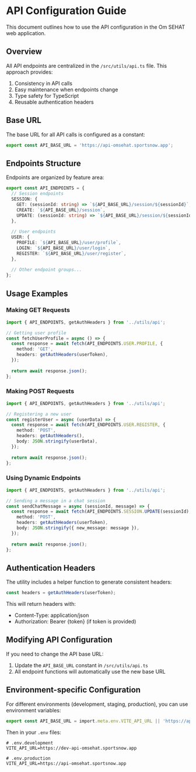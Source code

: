 # API Configuration Guide

This document outlines how to use the API configuration in the Om SEHAT web application.

## Overview

All API endpoints are centralized in the `/src/utils/api.ts` file. This approach provides:

1. Consistency in API calls
2. Easy maintenance when endpoints change
3. Type safety for TypeScript
4. Reusable authentication headers

## Base URL

The base URL for all API calls is configured as a constant:

```typescript
export const API_BASE_URL = 'https://api-omsehat.sportsnow.app';
```

## Endpoints Structure

Endpoints are organized by feature area:

```typescript
export const API_ENDPOINTS = {
  // Session endpoints
  SESSION: {
    GET: (sessionId: string) => `${API_BASE_URL}/session/${sessionId}`,
    CREATE: `${API_BASE_URL}/session`,
    UPDATE: (sessionId: string) => `${API_BASE_URL}/session/${sessionId}`,
  },
  
  // User endpoints
  USER: {
    PROFILE: `${API_BASE_URL}/user/profile`,
    LOGIN: `${API_BASE_URL}/user/login`,
    REGISTER: `${API_BASE_URL}/user/register`,
  },
  
  // Other endpoint groups...
};
```

## Usage Examples

### Making GET Requests

```typescript
import { API_ENDPOINTS, getAuthHeaders } from '../utils/api';

// Getting user profile
const fetchUserProfile = async () => {
  const response = await fetch(API_ENDPOINTS.USER.PROFILE, {
    method: 'GET',
    headers: getAuthHeaders(userToken),
  });
  
  return await response.json();
};
```

### Making POST Requests

```typescript
import { API_ENDPOINTS, getAuthHeaders } from '../utils/api';

// Registering a new user
const registerUser = async (userData) => {
  const response = await fetch(API_ENDPOINTS.USER.REGISTER, {
    method: 'POST',
    headers: getAuthHeaders(),
    body: JSON.stringify(userData),
  });
  
  return await response.json();
};
```

### Using Dynamic Endpoints

```typescript
import { API_ENDPOINTS, getAuthHeaders } from '../utils/api';

// Sending a message in a chat session
const sendChatMessage = async (sessionId, message) => {
  const response = await fetch(API_ENDPOINTS.SESSION.UPDATE(sessionId), {
    method: 'POST',
    headers: getAuthHeaders(userToken),
    body: JSON.stringify({ new_message: message }),
  });
  
  return await response.json();
};
```

## Authentication Headers

The utility includes a helper function to generate consistent headers:

```typescript
const headers = getAuthHeaders(userToken);
```

This will return headers with:
- Content-Type: application/json
- Authorization: Bearer {token} (if token is provided)

## Modifying API Configuration

If you need to change the API base URL:

1. Update the `API_BASE_URL` constant in `/src/utils/api.ts`
2. All endpoint functions will automatically use the new base URL

## Environment-specific Configuration

For different environments (development, staging, production), you can use environment variables:

```typescript
export const API_BASE_URL = import.meta.env.VITE_API_URL || 'https://api-omsehat.sportsnow.app';
```

Then in your `.env` files:
```
# .env.development
VITE_API_URL=https://dev-api-omsehat.sportsnow.app

# .env.production
VITE_API_URL=https://api-omsehat.sportsnow.app
```
